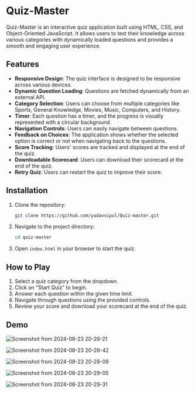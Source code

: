 
# Quiz-Master


Quiz-Master is an interactive quiz application built using HTML, CSS, and Object-Oriented JavaScript. It allows users to test their knowledge across various categories with dynamically loaded questions and provides a smooth and engaging user experience.


## Features


- **Responsive Design**: The quiz interface is designed to be responsive across various devices.
- **Dynamic Question Loading**: Questions are fetched dynamically from an external API.
- **Category Selection**: Users can choose from multiple categories like Sports, General Knowledge, Movies, Music, Computers, and History.
- **Timer**: Each question has a timer, and the progress is visually represented with a circular background.
- **Navigation Controls**: Users can easily navigate between questions.
- **Feedback on Choices**: The application shows whether the selected option is correct or not when navigating back to the questions.
- **Score Tracking**: Users' scores are tracked and displayed at the end of the quiz.
- **Downloadable Scorecard**: Users can download their scorecard at the end of the quiz.
- **Retry Quiz**: Users can restart the quiz to improve their score.



## Installation

1. Clone the repository:
    ```bash
    git clone https://github.com/yadavvipul/Quiz-master.git
    ```
2. Navigate to the project directory:
    ```bash
    cd quiz-master
    ```
3. Open `index.html` in your browser to start the quiz.



## How to Play

1. Select a quiz category from the dropdown.
2. Click on "Start Quiz" to begin.
3. Answer each question within the given time limit.
4. Navigate through questions using the provided controls.
5. Review your score and download your scorecard at the end of the quiz.

## Demo


![Screenshot from 2024-08-23 20-26-21](https://github.com/user-attachments/assets/633fe062-1a8e-4426-980b-84824c148591)

![Screenshot from 2024-08-23 20-26-42](https://github.com/user-attachments/assets/9230072c-c75f-4e7e-899a-feb2696b0b87)

![Screenshot from 2024-08-23 20-28-09](https://github.com/user-attachments/assets/b181c148-01e0-4835-bee2-66d15f52e956)

![Screenshot from 2024-08-23 20-29-05](https://github.com/user-attachments/assets/aa413d0c-3e83-4e5b-9211-fcc29b2f222b)

![Screenshot from 2024-08-23 20-29-31](https://github.com/user-attachments/assets/6b583732-c8df-4244-bf03-65ace5860a03)


